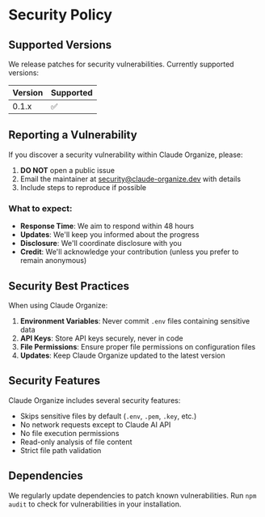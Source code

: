 # Security Policy

## Supported Versions

We release patches for security vulnerabilities. Currently supported versions:

| Version | Supported          |
| ------- | ------------------ |
| 0.1.x   | :white_check_mark: |

## Reporting a Vulnerability

If you discover a security vulnerability within Claude Organize, please:

1. **DO NOT** open a public issue
2. Email the maintainer at [security@claude-organize.dev](mailto:security@claude-organize.dev) with details
3. Include steps to reproduce if possible

### What to expect:

- **Response Time**: We aim to respond within 48 hours
- **Updates**: We'll keep you informed about the progress
- **Disclosure**: We'll coordinate disclosure with you
- **Credit**: We'll acknowledge your contribution (unless you prefer to remain anonymous)

## Security Best Practices

When using Claude Organize:

1. **Environment Variables**: Never commit `.env` files containing sensitive data
2. **API Keys**: Store API keys securely, never in code
3. **File Permissions**: Ensure proper file permissions on configuration files
4. **Updates**: Keep Claude Organize updated to the latest version

## Security Features

Claude Organize includes several security features:

- Skips sensitive files by default (`.env`, `.pem`, `.key`, etc.)
- No network requests except to Claude AI API
- No file execution permissions
- Read-only analysis of file content
- Strict file path validation

## Dependencies

We regularly update dependencies to patch known vulnerabilities. Run `npm audit` to check for vulnerabilities in your installation.